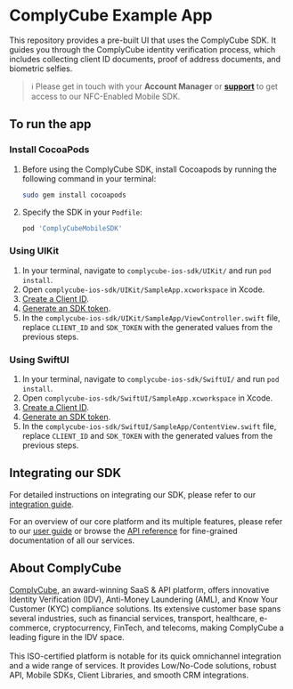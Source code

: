 # ComplyCube Example App

This repository provides a pre-built UI that uses the ComplyCube SDK. It guides you through the ComplyCube identity verification process, which includes collecting client ID documents, proof of address documents, and biometric selfies.

> :information_source: Please get in touch with your **Account Manager** or **[support](https://support.complycube.com/hc/en-gb/requests/new)** to get access to our NFC-Enabled Mobile SDK.

## To run the app

### Install CocoaPods

1. Before using the ComplyCube SDK, install Cocoapods by running the following command in your terminal:

   ```bash
   sudo gem install cocoapods
   ```

2. Specify the SDK in your `Podfile`:

   ```bash
   pod 'ComplyCubeMobileSDK'
   ```
   
### Using UIKit

1. In your terminal, navigate to `complycube-ios-sdk/UIKit/` and run `pod install`.
2. Open `complycube-ios-sdk/UIKit/SampleApp.xcworkspace` in Xcode.
3. [Create a Client ID](https://docs.complycube.com/documentation/guides/mobile-sdk-guide/mobile-sdk-integration-guide#id-2.-create-a-client).
4. [Generate an SDK token](https://docs.complycube.com/documentation/guides/mobile-sdk-guide/mobile-sdk-integration-guide#id-3.-generate-an-sdk-token).
5. In the `complycube-ios-sdk/UIKit/SampleApp/ViewController.swift` file, replace `CLIENT_ID` and `SDK_TOKEN` with the generated values from the previous steps.

### Using SwiftUI

1. In your terminal, navigate to `complycube-ios-sdk/SwiftUI/` and run `pod install`.
2. Open `complycube-ios-sdk/SwiftUI/SampleApp.xcworkspace` in Xcode.
3. [Create a Client ID](https://docs.complycube.com/documentation/guides/mobile-sdk-guide/mobile-sdk-integration-guide#id-2.-create-a-client).
4. [Generate an SDK token](https://docs.complycube.com/documentation/guides/mobile-sdk-guide/mobile-sdk-integration-guide#id-3.-generate-an-sdk-token).
5. In the `complycube-ios-sdk/SwiftUI/SampleApp/ContentView.swift` file, replace `CLIENT_ID` and `SDK_TOKEN` with the generated values from the previous steps.

## Integrating our SDK

For detailed instructions on integrating our SDK, please refer to our [integration guide](https://docs.complycube.com/documentation/guides/mobile-sdk-guide/mobile-sdk-integration-guide).

For an overview of our core platform and its multiple features, please refer to our [user guide](https://docs.complycube.com) or browse the [API reference](https://docs.complycube.com/api-reference) for fine-grained documentation of all our services.


## About ComplyCube

[ComplyCube](https://www.complycube.com/en), an award-winning SaaS & API platform, offers innovative Identity Verification (IDV), Anti-Money Laundering (AML), and Know Your Customer (KYC) compliance solutions. Its extensive customer base spans several industries, such as financial services, transport, healthcare, e-commerce, cryptocurrency, FinTech, and telecoms, making ComplyCube a leading figure in the IDV space.
<br>
<br>
This ISO-certified platform is notable for its quick omnichannel integration and a wide range of services. It provides Low/No-Code solutions, robust API, Mobile SDKs, Client Libraries, and smooth CRM integrations.
